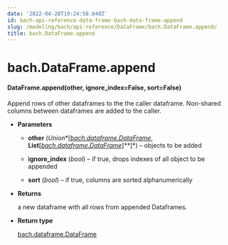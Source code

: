 ```yaml
---
date: '2022-04-28T19:24:58.840Z'
id: bach-api-reference-data-frame-bach-data-frame-append
slug: /modeling/bach/api-reference/DataFrame/bach.DataFrame.append/
title: bach.DataFrame.append
---
```


# bach.DataFrame.append


#### DataFrame.append(other, ignore_index=False, sort=False)
Append rows of other dataframes to the the caller dataframe.
Non-shared columns between dataframes are added to the caller.


* **Parameters**

    
    * **other** (*Union**[*[*bach.dataframe.DataFrame*](/docs/modeling/bach/api-reference/DataFrame/bach.DataFrame/#bach.DataFrame)*, **List**[*[*bach.dataframe.DataFrame*](/docs/modeling/bach/api-reference/DataFrame/bach.DataFrame/#bach.DataFrame)*]**]*) – objects to be added


    * **ignore_index** (*bool*) – if true, drops indexes of all object to be appended


    * **sort** (*bool*) – if true, columns are sorted alphanumerically



* **Returns**

    a new dataframe with all rows from appended Dataframes.



* **Return type**

    [bach.dataframe.DataFrame](/docs/modeling/bach/api-reference/DataFrame/bach.DataFrame/#bach.DataFrame)


<!-- !! processed by numpydoc !! -->
